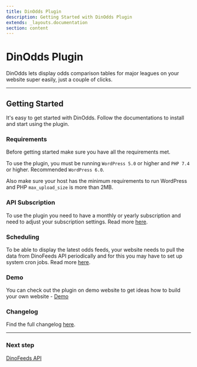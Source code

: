 ```yaml
---
title: DinOdds Plugin
description: Getting Started with DinOdds Plugin
extends: _layouts.documentation
section: content
---
```


# DinOdds Plugin

DinOdds lets display odds comparison tables for major leagues on your website super easily, just a couple of clicks.

---

## Getting Started

It's easy to get started with DinOdds. Follow the documentations to install and start using the plugin.

### Requirements

Before getting started make sure you have all the requirements met.

To use the plugin, you must be running `WordPress 5.0` or higher and `PHP 7.4` or higher. Recommended `WordPress 6.0`.

Also make sure your host has the minimum requirements to run WordPress and PHP `max_upload_size` is more than 2MB.

### API Subscription

To use the plugin you need to have a monthly or yearly subscription and need to adjust your subscription settings. Read more [here](/docs/dinodds/api/).

### Scheduling

To be able to display the latest odds feeds, your website needs to pull the data from DinoFeeds API periodically and for this you may have to set up system cron jobs. Read more [here](/docs/dinodds/scheduling/).

### Demo

You can check out the plugin on demo website to get ideas how to build your own website - [Demo](https://demos.dinomatic.com/luanda)

### Changelog

Find the full changelog [here](https://dinomatic.com/plugins/dinodds/changelog).

---

### Next step

[DinoFeeds API](/docs/dinodds/api/)
